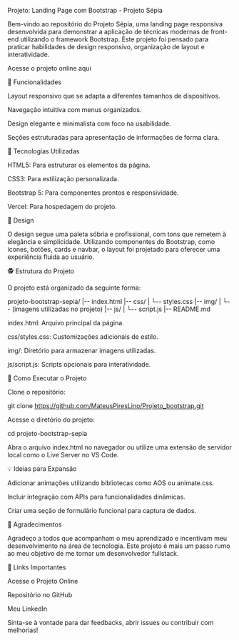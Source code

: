 Projeto: Landing Page com Bootstrap - Projeto Sépia

Bem-vindo ao repositório do Projeto Sépia, uma landing page responsiva desenvolvida para demonstrar a aplicação de técnicas modernas de front-end utilizando o framework Bootstrap. Este projeto foi pensado para praticar habilidades de design responsivo, organização de layout e interatividade.

Acesse o projeto online aqui

🔧 Funcionalidades

Layout responsivo que se adapta a diferentes tamanhos de dispositivos.

Navegação intuitiva com menus organizados.

Design elegante e minimalista com foco na usabilidade.

Seções estruturadas para apresentação de informações de forma clara.

🔄 Tecnologias Utilizadas

HTML5: Para estruturar os elementos da página.

CSS3: Para estilização personalizada.

Bootstrap 5: Para componentes prontos e responsividade.

Vercel: Para hospedagem do projeto.

🎨 Design

O design segue uma paleta sóbria e profissional, com tons que remetem à elegância e simplicidade. Utilizando componentes do Bootstrap, como ícones, botões, cards e navbar, o layout foi projetado para oferecer uma experiência fluida ao usuário.

🕵️ Estrutura do Projeto

O projeto está organizado da seguinte forma:

projeto-bootstrap-sepia/
|-- index.html
|-- css/
|     └-- styles.css
|-- img/
|     └-- (imagens utilizadas no projeto)
|-- js/
|     └-- script.js
|-- README.md

index.html: Arquivo principal da página.

css/styles.css: Customizações adicionais de estilo.

img/: Diretório para armazenar imagens utilizadas.

js/script.js: Scripts opcionais para interatividade.

🚀 Como Executar o Projeto

Clone o repositório:

git clone https://github.com/MateusPiresLino/Projeto_bootstrap.git

Acesse o diretório do projeto:

cd projeto-bootstrap-sepia

Abra o arquivo index.html no navegador ou utilize uma extensão de servidor local como o Live Server no VS Code.

💡 Ideias para Expansão

Adicionar animações utilizando bibliotecas como AOS ou animate.css.

Incluir integração com APIs para funcionalidades dinâmicas.

Criar uma seção de formulário funcional para captura de dados.

🙏 Agradecimentos

Agradeço a todos que acompanham o meu aprendizado e incentivam meu desenvolvimento na área de tecnologia. Este projeto é mais um passo rumo ao meu objetivo de me tornar um desenvolvedor fullstack.

🔗 Links Importantes

Acesse o Projeto Online

Repositório no GitHub

Meu LinkedIn

Sinta-se à vontade para dar feedbacks, abrir issues ou contribuir com melhorias!
